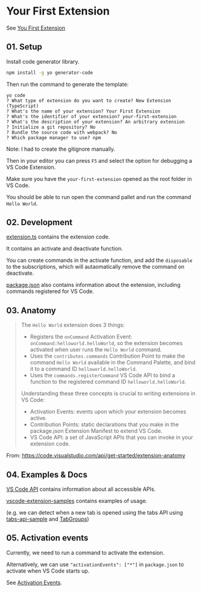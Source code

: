 # Your First Extension

See [You First Extension](https://code.visualstudio.com/api/get-started/your-first-extension)

## 01. Setup

Install code generator library.
```bash
npm install -g yo generator-code
```

Then run the command to generate the template:
```
yo code
? What type of extension do you want to create? New Extension (TypeScript)
? What's the name of your extension? Your First Extension
? What's the identifier of your extension? your-first-extension
? What's the description of your extension? An arbitrary extension
? Initialize a git repository? No
? Bundle the source code with webpack? No
? Which package manager to use? npm
```

Note: I had to create the gitignore manually.

Then in your editor you can press `F5` and select the option for debugging a VS Code Extension.

Make sure you have the `your-first-extension` opened as the root folder in VS Code.

You should be able to run open the command pallet and run the command `Hello World`.

## 02. Development

[extension.ts](your-first-extension/src/extension.ts) contains the extension code.

It contains an activate and deactivate function.

You can create commands in the activate function, and add the `disposable` to the subscriptions,
which will autaomatically remove the command on deactivate.

[package.json](your-first-extension/package-lock.json) also contains information about the
extension, including commands registered for VS Code.

## 03. Anatomy

> The `Hello World` extension does 3 things:
> * Registers the `onCommand` Activation Event: `onCommand:helloworld.helloWorld`, so the extension becomes activated when user runs the `Hello World` command.
> * Uses the `contributes.commands` Contribution Point to make the command `Hello World` available in the Command Palette, and bind it to a command ID `helloworld.helloWorld`.
> * Uses the `commands.registerCommand` VS Code API to bind a function to the registered command ID `helloworld.helloWorld`.
>
> Understanding these three concepts is crucial to writing extensions in VS Code:
> * Activation Events: events upon which your extension becomes active.
> * Contribution Points: static declarations that you make in the package.json Extension Manifest to extend VS Code.
> * VS Code API: a set of JavaScript APIs that you can invoke in your extension code.

From: https://code.visualstudio.com/api/get-started/extension-anatomy

## 04. Examples & Docs

[VS Code API](https://code.visualstudio.com/api/references/vscode-api)
contains information about all accessible APIs.

[vscode-extension-samples](https://github.com/microsoft/vscode-extension-samples)
contains examples of usage.

(e.g. we can detect when a new tab is opened using the tabs API using
[tabs-api-sample](https://github.com/microsoft/vscode-extension-samples/blob/main/tabs-api-sample/src/extension.ts)
and [TabGroups](https://code.visualstudio.com/api/references/vscode-api#TabGroups))

## 05. Activation events

Currently, we need to run a command to activate the extension.

Alternatively, we can use `"activationEvents": ["*"]` in `package.json`
to activate when VS Code starts up.

See [Activation Events](https://code.visualstudio.com/api/references/activation-events#onStartupFinished).